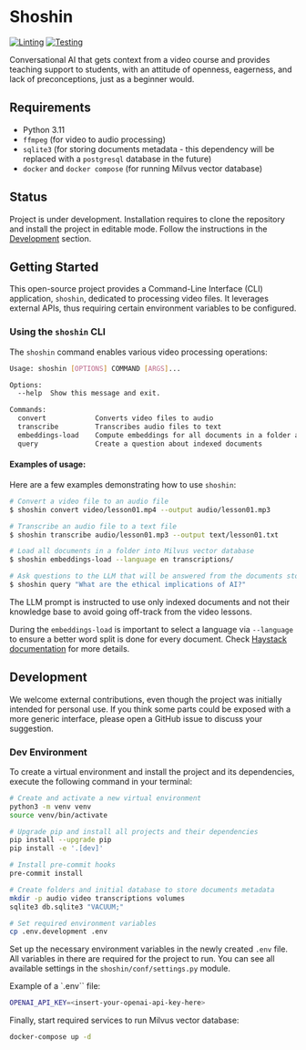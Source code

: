 # Shoshin

[![Linting](https://github.com/palazzem/shoshin/actions/workflows/linting.yaml/badge.svg)](https://github.com/palazzem/shoshin/actions/workflows/linting.yaml)
[![Testing](https://github.com/palazzem/shoshin/actions/workflows/testing.yaml/badge.svg)](https://github.com/palazzem/shoshin/actions/workflows/testing.yaml)

Conversational AI that gets context from a video course and provides teaching support to students, with an attitude of
openness, eagerness, and lack of preconceptions, just as a beginner would.

## Requirements

- Python 3.11
- `ffmpeg` (for video to audio processing)
- `sqlite3` (for storing documents metadata - this dependency will be replaced with a `postgresql` database in the future)
- `docker` and `docker compose` (for running Milvus vector database)

## Status

Project is under development. Installation requires to clone the repository and install the project in editable mode.
Follow the instructions in the [Development](#development) section.

## Getting Started

This open-source project provides a Command-Line Interface (CLI) application, `shoshin`, dedicated to processing video files.
It leverages external APIs, thus requiring certain environment variables to be configured.

### Using the `shoshin` CLI

The `shoshin` command enables various video processing operations:

```bash
Usage: shoshin [OPTIONS] COMMAND [ARGS]...

Options:
  --help  Show this message and exit.

Commands:
  convert            Converts video files to audio
  transcribe         Transcribes audio files to text
  embeddings-load    Compute embeddings for all documents in a folder and load them into Milvus
  query              Create a question about indexed documents
```

#### Examples of usage:

Here are a few examples demonstrating how to use `shoshin`:

```bash
# Convert a video file to an audio file
$ shoshin convert video/lesson01.mp4 --output audio/lesson01.mp3

# Transcribe an audio file to a text file
$ shoshin transcribe audio/lesson01.mp3 --output text/lesson01.txt

# Load all documents in a folder into Milvus vector database
$ shoshin embeddings-load --language en transcriptions/

# Ask questions to the LLM that will be answered from the documents stored
$ shoshin query "What are the ethical implications of AI?"
```

The LLM prompt is instructed to use only indexed documents and not their knowledge base to avoid going off-track
from the video lessons.

During the `embeddings-load` is important to select a language via `--language` to ensure a better word split is done
for every document. Check [Haystack documentation](https://docs.haystack.deepset.ai/docs/languages) for more details.

## Development

We welcome external contributions, even though the project was initially intended for personal use. If you think some
parts could be exposed with a more generic interface, please open a GitHub issue to discuss your suggestion.

### Dev Environment

To create a virtual environment and install the project and its dependencies, execute the following command in your
terminal:

```bash
# Create and activate a new virtual environment
python3 -m venv venv
source venv/bin/activate

# Upgrade pip and install all projects and their dependencies
pip install --upgrade pip
pip install -e '.[dev]'

# Install pre-commit hooks
pre-commit install

# Create folders and initial database to store documents metadata
mkdir -p audio video transcriptions volumes
sqlite3 db.sqlite3 "VACUUM;"

# Set required environment variables
cp .env.development .env
```

Set up the necessary environment variables in the newly created `.env` file. All variables in there are required
for the project to run. You can see all available settings in the `shoshin/conf/settings.py` module.

Example of a `.env`` file:
```bash
OPENAI_API_KEY=<insert-your-openai-api-key-here>
```

Finally, start required services to run Milvus vector database:

```bash
docker-compose up -d
```

